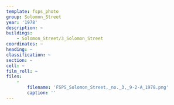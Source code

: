 ```yaml
---
template: fsps_photo
group: Solomon_Street
year: '1978'
description: ~
buildings:
    - Solomon_Street/3_Solomon_Street
coordinates: ~
heading: ~
classification: ~
section: ~
cell: ~
film_roll: ~
files:
    -
        filename: 'FSPS_Solomon_Street,_no._3,_9-2-A_1978.png'
        caption: ''
---
```

